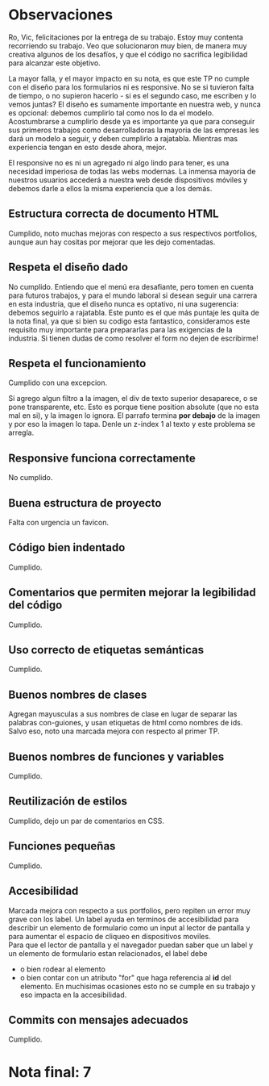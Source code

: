 # Observaciones

Ro, Vic, felicitaciones por la entrega de su trabajo. Estoy muy contenta recorriendo su trabajo. Veo que solucionaron muy bien, de manera muy creativa algunos de los desafíos, y que el código no sacrifica legibilidad para alcanzar este objetivo. 

La mayor falla, y el mayor impacto en su nota, es que este TP no cumple con el diseño para los formularios ni es responsive. No se si tuvieron falta de tiempo, o no supieron hacerlo - si es el segundo caso, me escriben y lo vemos juntas? El diseño es sumamente importante en nuestra web, y nunca es opcional: debemos cumplirlo tal como nos lo da el modelo. Acostumbrarse a cumplirlo desde ya es importante ya que para conseguir sus primeros trabajos como desarrolladoras la mayoria de las empresas les dará un modelo a seguir, y deben cumplirlo a rajatabla. Mientras mas experiencia tengan en esto desde ahora, mejor. 

El responsive no es ni un agregado ni algo lindo para tener, es una necesidad imperiosa de todas las webs modernas. La inmensa mayoria de nuestros usuarios accederá a nuestra web desde dispositivos móviles y debemos darle a ellos la misma experiencia que a los demás. 

## Estructura correcta de documento HTML

Cumplido, noto muchas mejoras con respecto a sus respectivos portfolios, aunque aun hay cositas por mejorar que les dejo comentadas. 

## Respeta el diseño dado

No cumplido. Entiendo que el menú era desafiante, pero tomen en cuenta para futuros trabajos, y para el mundo laboral si desean seguir una carrera en esta industria, que el diseño nunca es optativo, ni una sugerencia: debemos seguirlo a rajatabla. Este punto es el que más puntaje les quita de la nota final, ya que si bien su codigo esta fantastico, consideramos este requisito muy importante para prepararlas para las exigencias de la industria. Si tienen dudas de como resolver el form no dejen de escribirme! 

## Respeta el funcionamiento

Cumplido con una excepcion. 

Si agrego algun filtro a la imagen, el div de texto superior desaparece, o se pone transparente, etc. Esto es porque tiene position absolute (que no esta mal en si), y la imagen lo ignora. El parrafo termina **por debajo** de la imagen y por eso la imagen lo tapa. Denle un z-index 1 al texto y este problema se arregla. 

## Responsive funciona correctamente

No cumplido. 

## Buena estructura de proyecto

Falta con urgencia un favicon. 

## Código bien indentado

Cumplido. 

## Comentarios que permiten mejorar la legibilidad del código

Cumplido. 

## Uso correcto de etiquetas semánticas

Cumplido.

## Buenos nombres de clases

Agregan mayusculas a sus nombres de clase en lugar de separar las palabras con-guiones, y usan etiquetas de html como nombres de ids. Salvo eso, noto una marcada mejora con respecto al primer TP. 

## Buenos nombres de funciones y variables

Cumplido. 

## Reutilización de estilos

Cumplido, dejo un par de comentarios en CSS. 

## Funciones pequeñas

Cumplido. 

## Accesibilidad

Marcada mejora con respecto a sus portfolios, pero repiten un error muy grave con los label. Un label ayuda en terminos de accesibilidad para describir un elemento de formulario como un input al lector de pantalla y para aumentar el espacio de cliqueo en dispositivos moviles.  
Para que el lector de pantalla y el navegador puedan saber que un label y un elemento de formulario estan relacionados, el label debe 
- o bien rodear al elemento
- o bien contar con un atributo "for" que haga referencia al **id** del elemento. 
En muchisimas ocasiones esto no se cumple en su trabajo y eso impacta en la accesibilidad. 

## Commits con mensajes adecuados

Cumplido.

# Nota final: 7
